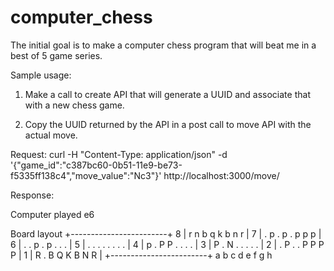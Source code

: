 # computer_chess
The initial goal is to make a computer chess program that will beat me in a best of 5 game series.


Sample usage:

1. Make a call to create API that will generate a UUID and associate that with a new chess game.

2. Copy the UUID returned by the API in a post call to move API with the actual move.

Request: 
curl -H "Content-Type: application/json" -d '{"game_id":"c387bc60-0b51-11e9-be73-f5335ff138c4","move_value":"Nc3"}' http://localhost:3000/move/

Response:

Computer played e6

 Board layout    +------------------------+
 8 | r  n  b  q  k  b  n  r |
 7 | .  p  .  p  .  p  p  p |
 6 | .  .  p  .  p  .  .  . |
 5 | .  .  .  .  .  .  .  . |
 4 | p  .  P  P  .  .  .  . |
 3 | P  .  N  .  .  .  .  . |
 2 | .  P  .  .  P  P  P  P |
 1 | R  .  B  Q  K  B  N  R |
   +------------------------+
     a  b  c  d  e  f  g  h
